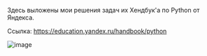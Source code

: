 Здесь выложены мои решения задач их Хендбук'а по Python от Яндекса.

Ссылка: https://education.yandex.ru/handbook/python

![image](https://github.com/senichka123/Yandex-Handbook/assets/73533496/23d5219f-0846-45de-8b40-1d941729487b)
